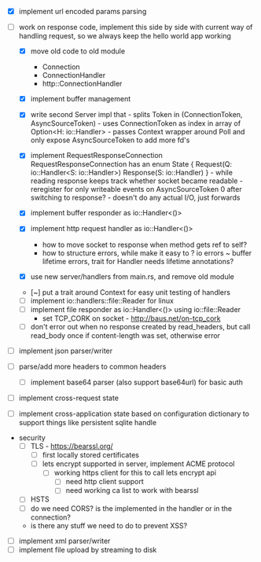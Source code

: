  - [x] implement url encoded params parsing
 - [ ] work on response code, implement this side by side with current way of handling request, so we always keep the hello world app working

    - [x] move old code to old module
        - Connection
        - ConnectionHandler
        - http::ConnectionHandler
    - [x] implement buffer management
    - [x] write second Server impl that
          - splits Token in (ConnectionToken, AsyncSourceToken)
          - uses ConnectionToken as index in array of Option<H: io::Handler>
          - passes Context wrapper around Poll and only expose AsyncSourceToken to add more fd's

    - [x] implement RequestResponseConnection
            RequestResponseConnection has an
            enum State {
              Request(Q: io::Handler<S: io::Handler>)
              Response(S: io::Handler)
            }
            - while reading response keeps track whether socket became readable
            - reregister for only writeable events on AsyncSourceToken 0 after switching to response?
            - doesn't do any actual I/O, just forwards
    - [x] implement buffer responder as io::Handler<()>
    - [x] implement http request handler as io::Handler<()>
        - how to move socket to response when method gets ref to self?
        - how to structure errors, while make it easy to ? io errors
        ~ buffer lifetime errors, trait for Handler needs lifetime annotations?
    - [x] use new server/handlers from main.rs, and remove old module
    - [~] put a trait around Context for easy unit testing of handlers
    - [ ] implement io::handlers::file::Reader for linux
    - [ ] implement file responder as io::Handler<()> using io::file::Reader
      - set TCP_CORK on socket - http://baus.net/on-tcp_cork
    - [ ] don't error out when no response created by read_headers,
      but call read_body once if content-length was set, otherwise error

 - [ ] implement json parser/writer
 - [ ] parse/add more headers to common headers
 	- [ ] implement base64 parser (also support base64url) for basic auth
 - [ ] implement cross-request state
 - [ ] implement cross-application state based on configuration dictionary to support things like persistent sqlite handle
 - security
   - [ ] TLS - https://bearssl.org/
      - [ ] first locally stored certificates
      - [ ] lets encrypt supported in server, implement ACME protocol
        - [ ] working https client for this to call lets encrypt api
          - [ ] need http client support
          - [ ] need working ca list to work with bearssl
   - [ ] HSTS
   - [ ] do we need CORS? is the implemented in the handler or in the connection?
   - is there any stuff we need to do to prevent XSS?
 - [ ] implement xml parser/writer
 - [ ] implement file upload by streaming to disk
